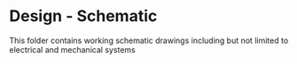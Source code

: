 # Design - Schematic

This folder contains working schematic drawings including but not limited to electrical and mechanical systems
